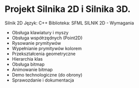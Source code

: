 # Projekt Silnika 2D i Silnika 3D.
Silnik 2D
Język: C++
Biblioteka: SFML
SILNIK 2D - Wymagania
- Obsługa klawiatury i myszy
- Obsługa współrzędnych (Point2D)
- Rysowanie prymitywów
- Wypełnianie prymitywów kolorem
- Przekształcenia geometryczne
- Hierarchia klas
- Obsługa bitmap
- Animowanie bitmap
- Demo technologiczne (do obrony)
- Sprawozdanie i dokumentacja
